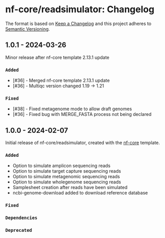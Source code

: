 # nf-core/readsimulator: Changelog

The format is based on [Keep a Changelog](https://keepachangelog.com/en/1.0.0/)
and this project adheres to [Semantic Versioning](https://semver.org/spec/v2.0.0.html).

## 1.0.1 - 2024-03-26

Minor release after nf-core template 2.13.1 update

### `Added`

- [#36] - Merged nf-core template 2.13.1 update
- [#36] - Multiqc version changed 1.19 -> 1.21

### `Fixed`

- [#38] - Fixed metagenome mode to allow draft genomes
- [#36] - Fixed bug with MERGE_FASTA process not being declared

## 1.0.0 - 2024-02-07

Initial release of nf-core/readsimulator, created with the [nf-core](https://nf-co.re/) template.

### `Added`

- Option to simulate amplicon sequencing reads
- Option to simulate target capture sequencing reads
- Option to simulate metagenomic sequencing reads
- Option to simulate wholegenome sequencing reads
- Samplesheet creation after reads have been simulated
- ncbi-genome-download added to download reference database

### `Fixed`

### `Dependencies`

### `Deprecated`
